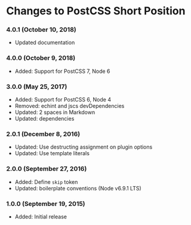 # Changes to PostCSS Short Position

### 4.0.1 (October 10, 2018)

- Updated documentation

### 4.0.0 (October 9, 2018)

- Added: Support for PostCSS 7, Node 6

### 3.0.0 (May 25, 2017)

- Added: Support for PostCSS 6, Node 4
- Removed: echint and jscs devDependencies
- Updated: 2 spaces in Markdown
- Updated: dependencies

### 2.0.1 (December 8, 2016)

- Updated: Use destructing assignment on plugin options
- Updated: Use template literals

### 2.0.0 (September 27, 2016)

- Added: Define `skip` token
- Updated: boilerplate conventions (Node v6.9.1 LTS)

### 1.0.0 (September 19, 2015)

- Added: Initial release
